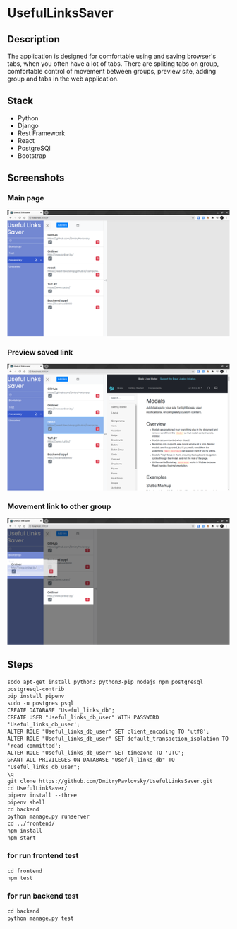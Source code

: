 # UsefulLinksSaver

## Description
  The application is designed for comfortable using and saving browser's tabs, when you often have a lot of tabs.
  There are spliting tabs on group, comfortable control of movement between groups, preview site, adding group and tabs in the web application.

## Stack

* Python
* Django 
* Rest Framework
* React
* PostgreSQl
* Bootstrap

## Screenshots

### Main page
![Main screen](./Screenshots/main.png)

### Preview saved link
![Preview](./Screenshots/preview.png)

### Movement link to other group
![dnd](./Screenshots/dragAndDrop.png)

## Steps
    sodo apt-get install python3 python3-pip nodejs npm postgresql postgresql-contrib
    pip install pipenv
    sudo -u postgres psql
    CREATE DATABASE "Useful_links_db";
    CREATE USER "Useful_links_db_user" WITH PASSWORD 'Useful_links_db_user';
    ALTER ROLE "Useful_links_db_user" SET client_encoding TO 'utf8';
    ALTER ROLE "Useful_links_db_user" SET default_transaction_isolation TO 'read committed';
    ALTER ROLE "Useful_links_db_user" SET timezone TO 'UTC';
    GRANT ALL PRIVILEGES ON DATABASE "Useful_links_db" TO "Useful_links_db_user";
    \q
    git clone https://github.com/DmitryPavlovsky/UsefulLinksSaver.git
    cd UsefulLinkSaver/
    pipenv install --three
    pipenv shell
    cd backend
    python manage.py runserver
    cd ../frontend/
    npm install
    npm start

### for run frontend test 
    cd frontend
    npm test

### for run backend test 
    cd backend
    python manage.py test